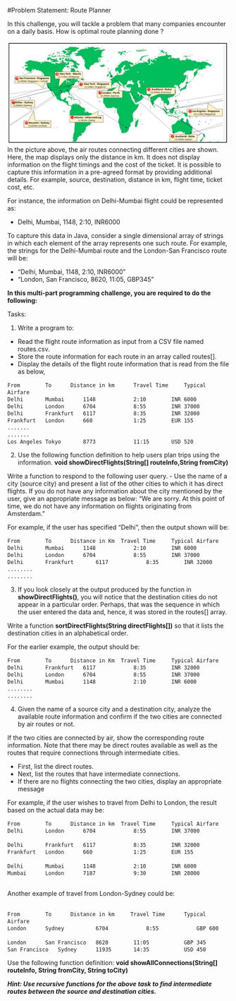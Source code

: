 #Problem Statement: Route Planner

In this challenge, you will tackle a problem that many companies encounter on a daily basis. How is optimal route planning done ?

 
![No image](routes.png)
In the picture above, the air routes connecting different cities are shown. Here, the map displays only the distance in km.
It does not display information on the flight timings and the cost of the ticket. It is possible to capture this information in a pre-agreed 
format by providing additional details. For example, source, destination, distance in km, flight time, ticket cost, etc.
    
For instance, the information on Delhi-Mumbai flight could be represented as:
-	Delhi, Mumbai, 1148, 2:10, INR6000

To capture this data in Java, consider a single dimensional array of strings in which each element of the array represents one such route.
For example, the strings for the Delhi-Mumbai route and the London-San Francisco route will be: 

-	“Delhi, Mumbai, 1148, 2:10, INR6000”
-	“London, San Francisco, 8620, 11:05, GBP345” 

**In this multi-part programming challenge, you are required to do the following:**

Tasks:
1.	Write a program to:
- Read the flight route information as input from a CSV file named routes.csv. 
- Store the route information for each route in an array called routes[]. 
- Display the details of the flight route information that is read from the file as below,

````
From		To		Distance in km	    Travel Time		Typical Airfare
Delhi		Mumbai		1148			2:10		INR 6000
Delhi		London		6704			8:55		INR 37000
Delhi		Frankfurt	6117			8:35		INR 32000
Frankfurt	London		660	    		1:25		EUR 155
.......
.......
Los Angeles	Tokyo		8773			11:15		USD 520
````

2. 	Use the following function definition to help users plan trips using the information.
		**void showDirectFlights(String[] routeInfo,String fromCity)**

Write a function to respond to the following user query.
	- Use the name of a city (source city) and present a list of the other cities to which it has direct flights. If you do not have any information about the 
city mentioned by the user, give an appropriate message as below:
    “We are sorry. At this point of time, we do not have any information on flights originating from Amsterdam.”

For example, if the user has specified “Delhi”, then the output shown will be:

````
From		To		Distance in Km	Travel Time		Typical Airfare
Delhi		Mumbai		1148			2:10		INR 6000
Delhi		London		6704			8:55		INR 37000
Delhi		Frankfurt		6117			8:35		INR 32000
........
........
````

3.	If you look closely at the output produced by the function in **showDirectFlights()**, you will notice that the destination cities do not appear in a particular order.
	  Perhaps, that was the sequence in which the user entered the data and, hence, it was stored in the routes[] array.

Write a function **sortDirectFlights(String directFlights[])** so that it lists the destination cities in an alphabetical order. 

For the earlier example, the output should be:
````
From		To		Distance in Km	Travel Time		Typical Airfare
Delhi		Frankfurt	6117			8:35		INR 32000
Delhi		London		6704			8:55		INR 37000
Delhi		Mumbai		1148			2:10		INR 6000
........
........
````

4.	Given the name of a source city and a destination city, analyze the available route information and confirm if the two cities are connected by air routes or not.

If the two cities are connected by air, show the corresponding route information. Note that there may be direct routes available as well as the routes that require 
connections through intermediate cities.

 - First, list the direct routes.
 - Next, list the routes that have intermediate connections.
 - If there are no flights connecting the two cities, display an appropriate message

For example, if the user wishes to travel from Delhi to London, the result based on the actual data may be:
````
From		To		Distance in km	Travel Time		Typical Airfare
Delhi		London		6704			8:55		INR 37000

Delhi		Frankfurt	6117			8:35		INR 32000
Frankfurt	London		660		        1:25		EUR 155

Delhi		Mumbai		1148			2:10		INR 6000 
Mumbai	    London		7187			9:30		INR 28000
	
````
Another example of travel from London-Sydney could be:
````

From		To		Distance in km	   Travel Time		Typical Airfare
London	 	Sydney			6704			8:55			GBP 600

London     	San Francisco	8620        11:05       	GBP 345
San Francisco   Sydney      11935       14:35       	USD 450
````
Use the following function definition:
**void showAllConnections(String[] routeInfo, String fromCity, String toCity)**

***Hint: Use recursive functions for the above task to find intermediate routes between the source and destination cities.***
